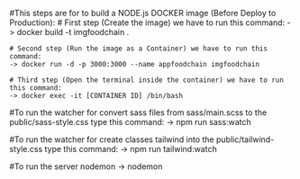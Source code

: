 #This steps are for to build a NODE.js DOCKER image (Before Deploy to Production):
    # First step (Create the image) we have to run this command:
    -> docker build -t imgfoodchain .

    # Second step (Run the image as a Container) we have to run this command:
    -> docker run -d -p 3000:3000 --name appfoodchain imgfoodchain

    # Third step (Open the terminal inside the container) we have to run this command:
    -> docker exec -it [CONTAINER ID] /bin/bash



#To run the watcher for convert sass files from sass/main.scss to the public/sass-style.css type this command:
    -> npm run sass:watch

#To run the watcher for create classes tailwind into the public/tailwind-style.css type this command:
    -> npm run tailwind:watch

#To run the server nodemon
    -> nodemon


